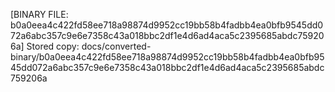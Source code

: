 [BINARY FILE: b0a0eea4c422fd58ee718a98874d9952cc19bb58b4fadbb4ea0bfb9545dd072a6abc357c9e6e7358c43a018bbc2df1e4d6ad4aca5c2395685abdc759206a]
Stored copy: docs/converted-binary/b0a0eea4c422fd58ee718a98874d9952cc19bb58b4fadbb4ea0bfb9545dd072a6abc357c9e6e7358c43a018bbc2df1e4d6ad4aca5c2395685abdc759206a

